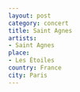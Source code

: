 ```yaml
---
layout: post
category: concert
title: Saint Agnes
artists: 
- Saint Agnes
place: 
- Les Étoiles
country: France
city: Paris
---
```



